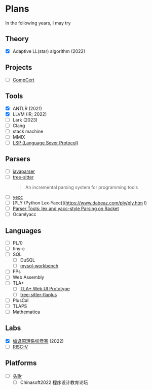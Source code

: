 # Plans

In the following years, I may try

## Theory
- [x] Adaptive LL(star) algorithm (2022)

## Projects
- [ ] [CompCert](https://compcert.org/)

## Tools
- [x] ANTLR (2021)
- [x] LLVM (IR; 2022)
- [ ] Lark (2023)
- [ ] Clang
- [ ] stack machine
- [ ] MMIX
- [ ] [LSP (Language Sever Protocol)](https://langserver.org/)

## Parsers
- [ ] [javaparser](https://javaparser.org/)
- [ ] [tree-sitter](https://github.com/tree-sitter/tree-sitter)
  > An incremental parsing system for programming tools
- [ ] [yecc](https://www.erlang.org/doc/man/yecc.html)
- [ ] [PLY (Python Lex-Yacc)](https://www.dabeaz.com/ply/ply.htm	l)
- [ ] [Parser Tools: lex and yacc-style Parsing on Racket](https://docs.racket-lang.org/parser-tools/index.html)
- [ ] Ocamlyacc

## Languages
- [ ] PL/0
- [ ] tiny-c
- [ ] SQL
  - [ ] DuSQL
  - [ ] [mysql-workbench](https://github.com/mysql/mysql-workbench)
- [ ] FPs
- [ ] Web Assembly
- [ ] TLA+
  - [ ] [TLA+ Web UI Prototype](https://github.com/will62794/tla-web)
  - [ ] [tree-sitter-tlaplus](https://github.com/tlaplus-community/tree-sitter-tlaplus)
- [ ] PlusCal
- [ ] TLAPS
- [ ] Mathematica

## Labs
- [x] [编译原理系统竞赛](https://compiler.educg.net/) (2022)
- [ ] [RISC-V](https://en.wikipedia.org/wiki/RISC-V)

## Platforms
- [ ] [头歌](https://www.educoder.net/)
  - [ ] Chinasoft2022 程序设计教育论坛